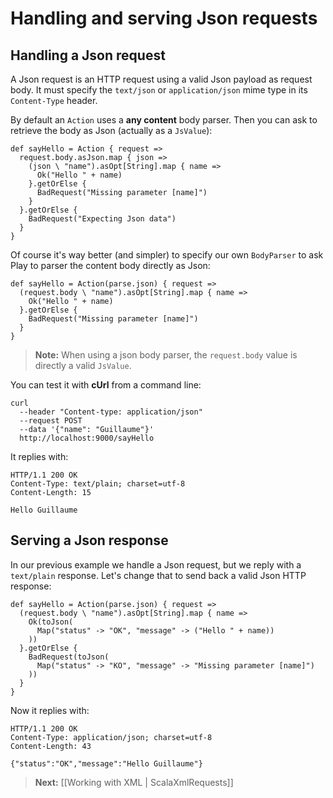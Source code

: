 # Handling and serving Json requests

## Handling a Json request

A Json request is an HTTP request using a valid Json payload as request body. It must specify the `text/json` or `application/json` mime type in its `Content-Type` header.

By default an `Action` uses a **any content** body parser. Then you can ask to retrieve the body as Json (actually as a `JsValue`):

```
def sayHello = Action { request =>
  request.body.asJson.map { json =>
    (json \ "name").asOpt[String].map { name =>
      Ok("Hello " + name)
    }.getOrElse {
      BadRequest("Missing parameter [name]")
    }
  }.getOrElse {
    BadRequest("Expecting Json data")
  }
}
```

Of course it's way better (and simpler) to specify our own `BodyParser` to ask Play to parser the content body directly as Json:

```
def sayHello = Action(parse.json) { request =>
  (request.body \ "name").asOpt[String].map { name =>
    Ok("Hello " + name)
  }.getOrElse {
    BadRequest("Missing parameter [name]")
  }
}
```

> **Note:** When using a json body parser, the `request.body` value is directly a valid `JsValue`. 

You can test it with **cUrl** from a command line:

```
curl 
  --header "Content-type: application/json" 
  --request POST 
  --data '{"name": "Guillaume"}' 
  http://localhost:9000/sayHello
```

It replies with:

```
HTTP/1.1 200 OK
Content-Type: text/plain; charset=utf-8
Content-Length: 15

Hello Guillaume
```

## Serving a Json response

In our previous example we handle a Json request, but we reply with a `text/plain` response. Let's change that to send back a valid Json HTTP response:

```
def sayHello = Action(parse.json) { request =>
  (request.body \ "name").asOpt[String].map { name =>
    Ok(toJson(
      Map("status" -> "OK", "message" -> ("Hello " + name))
    ))
  }.getOrElse {
    BadRequest(toJson(
      Map("status" -> "KO", "message" -> "Missing parameter [name]")
    ))
  }
}
```

Now it replies with:

```
HTTP/1.1 200 OK
Content-Type: application/json; charset=utf-8
Content-Length: 43

{"status":"OK","message":"Hello Guillaume"}
```

> **Next:** [[Working with XML | ScalaXmlRequests]]